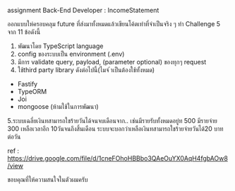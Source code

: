 assignment Back-End Developer : IncomeStatement

ออกแบบให่ครอบคลุม future ที่ส่งมาทั้งหมดแล้วเขียนโค้ตเท่าที่จำเป็นจริง ๆ
ทำ Challenge 5 จาก 11 ข้อดังนี้
1. พัฒนาโดย TypeScript language
2. config ของระบบเป็น environment (.env)
3. มีการ validate query, payload, (parameter optional) ของทุกๆ request
4. ใช้third party library ดังต่อไปนี้(ไมจ่ ําเป็นต้องใช้ทั้งหมด)
  - Fastify
  - TypeORM
  - Joi
  - mongoose (ห้ามใช้ในการพัฒนา)

5.ระบบเฉลี่ยเงินทสามารถใชร้ายวันได้จนจบเดือนจาก.. เช่นมีรายรับทั้งหมดอยู่ท 500 มีรายจ่าย 300 เหลือเวลาอีก 10วันจนถึงสิ้นเดือน ระบบจะบอกว่าเหลือเงินทสามารถใชร้ายจ่ายวันได้20 บาทต่อวัน

ref : https://drive.google.com/file/d/1cneFOhoHBBbo3QAeOuYX0AqH4fgbAOw8/view

ขอบคุณที่ให้ความสนใจในตัวผมครับ
